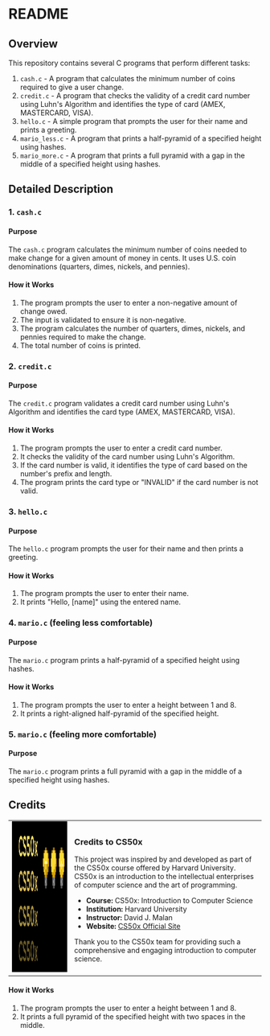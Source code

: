 # README

## Overview

This repository contains several C programs that perform different tasks:

1. `cash.c` - A program that calculates the minimum number of coins required to give a user change.
2. `credit.c` - A program that checks the validity of a credit card number using Luhn's Algorithm and identifies the type of card (AMEX, MASTERCARD, VISA).
3. `hello.c` - A simple program that prompts the user for their name and prints a greeting.
4. `mario_less.c` - A program that prints a half-pyramid of a specified height using hashes.
5. `mario_more.c` - A program that prints a full pyramid with a gap in the middle of a specified height using hashes.

## Detailed Description

### 1. `cash.c`

#### Purpose

The `cash.c` program calculates the minimum number of coins needed to make change for a given amount of money in cents. It uses U.S. coin denominations (quarters, dimes, nickels, and pennies).

#### How it Works

1. The program prompts the user to enter a non-negative amount of change owed.
2. The input is validated to ensure it is non-negative.
3. The program calculates the number of quarters, dimes, nickels, and pennies required to make the change.
4. The total number of coins is printed.

### 2. `credit.c`

#### Purpose

The `credit.c` program validates a credit card number using Luhn's Algorithm and identifies the card type (AMEX, MASTERCARD, VISA).

#### How it Works

1. The program prompts the user to enter a credit card number.
2. It checks the validity of the card number using Luhn's Algorithm.
3. If the card number is valid, it identifies the type of card based on the number's prefix and length.
4. The program prints the card type or "INVALID" if the card number is not valid.

### 3. `hello.c`

#### Purpose

The `hello.c` program prompts the user for their name and then prints a greeting.

#### How it Works

1. The program prompts the user to enter their name.
2. It prints "Hello, [name]" using the entered name.

### 4. `mario.c` (feeling less comfortable)

#### Purpose

The `mario.c` program prints a half-pyramid of a specified height using hashes.

#### How it Works

1. The program prompts the user to enter a height between 1 and 8.
2. It prints a right-aligned half-pyramid of the specified height.

### 5. `mario.c` (feeling more comfortable)

#### Purpose

The `mario.c` program prints a full pyramid with a gap in the middle of a specified height using hashes.

## Credits
<table>
  <tr>
    <td><img src="images/CS50x_logo.png" alt="CS50 Logo" width="530" height="300"></td>
    <td>
      <h3>Credits to CS50x</h3>
      <p>This project was inspired by and developed as part of the CS50x course offered by Harvard University. CS50x is an introduction to the intellectual enterprises of computer science and the art of programming.</p>
      <ul>
        <li><strong>Course:</strong> CS50x: Introduction to Computer Science</li>
        <li><strong>Institution:</strong> Harvard University</li>
        <li><strong>Instructor:</strong> David J. Malan</li>
        <li><strong>Website:</strong> <a href="https://cs50.harvard.edu/x/2024/">CS50x Official Site</a></li>
      </ul>
      <p>Thank you to the CS50x team for providing such a comprehensive and engaging introduction to computer science.</p>
    </td>
  </tr>
</table>


#### How it Works

1. The program prompts the user to enter a height between 1 and 8.
2. It prints a full pyramid of the specified height with two spaces in the middle.


